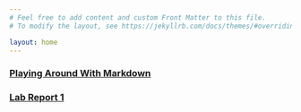 ```yaml
---
# Feel free to add content and custom Front Matter to this file.
# To modify the layout, see https://jekyllrb.com/docs/themes/#overriding-theme-defaults

layout: home
---
```


### [Playing Around With Markdown](demo.md)

### [Lab Report 1](lab-report-1-week-0.html)
